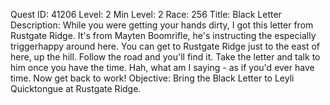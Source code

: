 Quest ID: 41206
Level: 2
Min Level: 2
Race: 256
Title: Black Letter
Description: While you were getting your hands dirty, I got this letter from Rustgate Ridge. It's from Mayten Boomrifle, he's instructing the especially triggerhappy around here. You can get to Rustgate Ridge just to the east of here, up the hill. Follow the road and you'll find it. Take the letter and talk to him once you have the time. Hah, what am I saying - as if you'd ever have time. Now get back to work!
Objective: Bring the Black Letter to Leyli Quicktongue at Rustgate Ridge.
